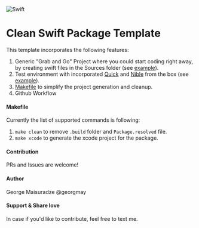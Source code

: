 ![Swift](https://github.com/georgmay/swift-package-template/workflows/Swift/badge.svg)

# Clean Swift Package Template
This template incorporates the following features:

1. Generic "Grab and Go" Project where you could start coding right away, by creating swift files in the Sources folder (see [example](Sources/Template.swift)).
2. Test environment with incorporated [Quick](https://github.com/Quick/Quick.git) and [Nible](https://github.com/Quick/Nimble.git) from the box (see [example](Tests/TemplateTests/TemplateSpec.swift)).
3. [Makefile](Makefile) to simplify the project generation and cleanup.
4. Github Workflow

#### Makefile

Currently the list of supported commands is following:

1. `make clean` to remove `.build` folder and `Package.resolved` file.
2. `make xcode` to generate the xcode project for the package.

#### Contribution

PRs and Issues are welcome!

#### Author

George Maisuradze @georgmay

#### Support & Share love

In case if you'd like to contribute, feel free to text me.
